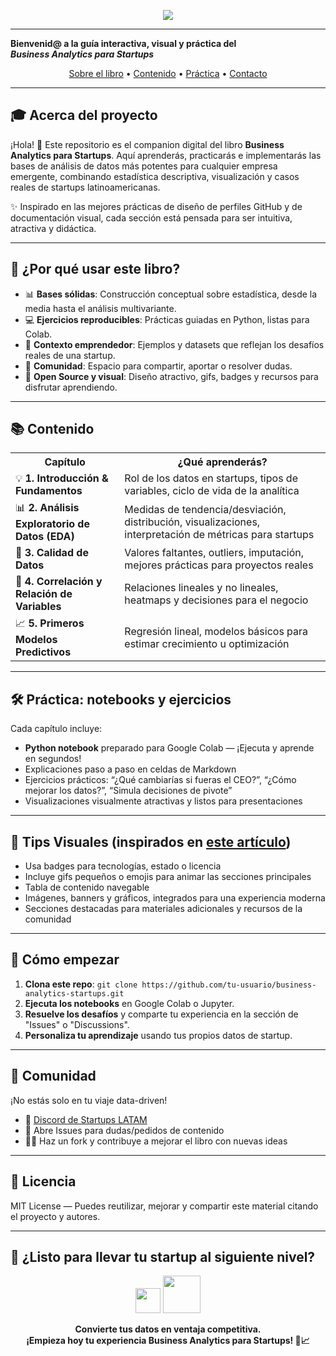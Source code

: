 <!-- Cabecera animada tipo capsule-render -->
<p align="center">
  <img src="https://capsule-render.vercel.app/api?type=waving&color=0:028aff,100:00e1d8&height=160&section=header&text=Business%20Analytics%20para%20Startups%20🚀&fontSize=40&fontAlign=50&desc=Tu%20innovación%20data-driven%20empieza%20aquí&descAlign=65" />
</p>

---

  <b>Bienvenid@ a la guía interactiva, visual y práctica del <br>
  <i>Business Analytics para Startups</i></b>  
</p>
<p align="center">
  <a href="#-acerca-del-proyecto">Sobre el libro</a> •
  <a href="#-contenido">Contenido</a> •
  <a href="#-practica">Práctica</a> •
  <a href="#-comunidad">Contacto</a>
</p>

---

## 🎓 Acerca del proyecto

¡Hola! 👋 Este repositorio es el companion digital del libro **Business Analytics para Startups**. Aquí aprenderás, practicarás e implementarás las bases de análisis de datos más potentes para cualquier empresa emergente, combinando estadística descriptiva, visualización y casos reales de startups latinoamericanas.

✨ Inspirado en las mejores prácticas de diseño de perfiles GitHub y de documentación visual, cada sección está pensada para ser intuitiva, atractiva y didáctica.

---

## 🌟 ¿Por qué usar este libro?

- 📊 **Bases sólidas**: Construcción conceptual sobre estadística, desde la media hasta el análisis multivariante.
- 💻 **Ejercicios reproducibles**: Prácticas guiadas en Python, listas para Colab.
- 🚀 **Contexto emprendedor**: Ejemplos y datasets que reflejan los desafíos reales de una startup.
- 🤝 **Comunidad**: Espacio para compartir, aportar o resolver dudas.
- 🧬 **Open Source y visual**: Diseño atractivo, gifs, badges y recursos para disfrutar aprendiendo.

---

## 📚 Contenido

<table>
  <tr>
    <th>Capítulo</th>
    <th>¿Qué aprenderás?</th>
  </tr>
  <tr>
    <td>💡 <b>1. Introducción & Fundamentos</b></td>
    <td>Rol de los datos en startups, tipos de variables, ciclo de vida de la analítica</td>
  </tr>
  <tr>
    <td>📊 <b>2. Análisis Exploratorio de Datos (EDA)</b></td>
    <td>Medidas de tendencia/desviación, distribución, visualizaciones, interpretación de métricas para startups</td>
  </tr>
  <tr>
    <td>🚦 <b>3. Calidad de Datos</b></td>
    <td>Valores faltantes, outliers, imputación, mejores prácticas para proyectos reales</td>
  </tr>
  <tr>
    <td>🔗 <b>4. Correlación y Relación de Variables</b></td>
    <td>Relaciones lineales y no lineales, heatmaps y decisiones para el negocio</td>
  </tr>
  <tr>
    <td>📈 <b>5. Primeros Modelos Predictivos</b></td>
    <td>Regresión lineal, modelos básicos para estimar crecimiento u optimización</td>
  </tr>
  <!-- Agrega más capítulos según el avance del libro -->
</table>

---

## 🛠️ Práctica: notebooks y ejercicios

Cada capítulo incluye:
- **Python notebook** preparado para Google Colab — ¡Ejecuta y aprende en segundos!
- Explicaciones paso a paso en celdas de Markdown
- Ejercicios prácticos: “¿Qué cambiarías si fueras el CEO?”, “¿Cómo mejorar los datos?”, “Simula decisiones de pivote”
- Visualizaciones visualmente atractivas y listos para presentaciones

---

## 🎨 Tips Visuales (inspirados en [este artículo](https://medium.com/design-bootcamp/how-to-design-an-attractive-github-profile-readme-3618d6c53783))

- Usa badges para tecnologías, estado o licencia
- Incluye gifs pequeños o emojis para animar las secciones principales
- Tabla de contenido navegable
- Imágenes, banners y gráficos, integrados para una experiencia moderna
- Secciones destacadas para materiales adicionales y recursos de la comunidad

---

## 🚀 Cómo empezar

1. **Clona este repo**: `git clone https://github.com/tu-usuario/business-analytics-startups.git`
2. **Ejecuta los notebooks** en Google Colab o Jupyter.
3. **Resuelve los desafíos** y comparte tu experiencia en la sección de "Issues" o "Discussions".
4. **Personaliza tu aprendizaje** usando tus propios datos de startup.

---

## 👥 Comunidad

¡No estás solo en tu viaje data-driven!

- 💬 [Discord de Startups LATAM](https://discord.gg/startupslatam)
- 📝 Abre Issues para dudas/pedidos de contenido
- 🧑‍💻 Haz un fork y contribuye a mejorar el libro con nuevas ideas

---

## 📄 Licencia

MIT License — Puedes reutilizar, mejorar y compartir este material citando el proyecto y autores.

---

## 📢 ¿Listo para llevar tu startup al siguiente nivel?

<p align="center">
  <img src="https://user-images.githubusercontent.com/46517096/166974368-9798f39f-1f46-499c-b14e-81f0a3f83a06.png" width="40" />
  <img src="https://c.tenor.com/B1Ue5uM_vq0AAAAC/data-growth-growth.gif" width="60" />
</p>

<p align="center">
  <b>Convierte tus datos en ventaja competitiva.<br>
  ¡Empieza hoy tu experiencia Business Analytics para Startups! 👾📈</b>
</p>

